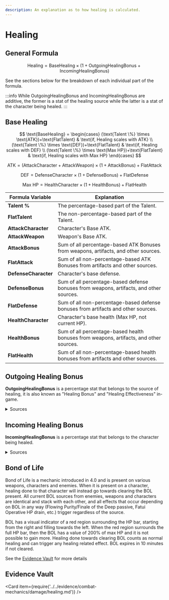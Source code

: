 ```yaml
---
description: An explanation as to how healing is calculated.
---
```

# Healing

## General Formula

$$
\text{Healing} = \text{BaseHealing} \times (1+\text{OutgoingHealingBonus}+\text{IncomingHealingBonus})
$$

See the sections below for the breakdown of each individual part of the formula.

:::info
While OutgoingHealingBonus and IncomingHealingBonus are additive, the former is a stat of the healing source while the latter is a stat of the character being healed.
:::

## Base Healing

$$
\text{BaseHealing} =
\begin{cases}
  (\text{Talent \%} \times \text{ATK})+\text{FlatTalent} & \text{if, Healing scales with ATK} \\
  (\text{Talent \%} \times \text{DEF})+\text{FlatTalent} & \text{if, Healing scales with DEF} \\
  (\text{Talent \%} \times \text{Max HP})+\text{FlatTalent} & \text{if, Healing scales with Max HP}
\end{cases}
$$

$$
\text{ATK} = (\text{AttackCharacter} + \text{AttackWeapon}) \times (1 + \text{AttackBonus}) + \text{FlatAttack}
$$

$$
\text{DEF} = \text{DefenseCharacter} \times (1 + \text{DefenseBonus}) + \text{FlatDefense}
$$

$$
\text{Max HP} = \text{HealthCharacter} \times (1 + \text{HealthBonus}) + \text{FlatHealth}
$$

| Formula Variable      | Explanation                                                                             |
| --------------------- | --------------------------------------------------------------------------------------- |
| **Talent %**          | The percentage-based part of the Talent.                                                |
| **FlatTalent**        | The non-percentage-based part of the Talent.                                            |
| **AttackCharacter**   | Character's Base ATK.                                                                |
| **AttackWeapon**      | Weapon's Base ATK.                                                                   |
| **AttackBonus**       | Sum of all percentage-based ATK Bonuses from weapons, artifacts, and other sources.  |
| **FlatAttack**        | Sum of all non-percentage-based ATK Bonuses from artifacts and other sources.        |
| **DefenseCharacter**  | Character's base defense.                                                               |
| **DefenseBonus**      | Sum of all percentage-based defense bonuses from weapons, artifacts, and other sources. |
| **FlatDefense**       | Sum of all non-percentage-based defense bonuses from artifacts and other sources.       |
| **HealthCharacter**   | Character's base health \(Max HP, not current HP\).                                     |
| **HealthBonus**       | Sum of all percentage-based health bonuses from weapons, artifacts, and other sources.  |
| **FlatHealth**        | Sum of all non-percentage-based health bonuses from artifacts and other sources.        |

## Outgoing Healing Bonus

**OutgoingHealingBonus** is a percentage stat that belongs to the source of healing, it is also known as "Healing Bonus" and "Healing Effectiveness" in-game.  

<details>

<summary>Sources</summary>

Characters:
* Jean's [**Ascension Stat**](../../characters/anemo/jean.md#base-stats)
* Sangonomiya Kokomi's [**Flawless Strategy**](../../characters/hydro/sangonomiya-kokomi.md#ascension-passives) \(Passive\)
* Sangonomiya Kokomi's [**Song of Pearls**](../../characters/hydro/sangonomiya-kokomi.md#ascension-passives) \(A4\)
* Kuki Shinobu's [**Breaking Free**](../../characters/electro/kuki-shinobu.md#ascension-passives) \(A1\)
* Qiqi's [**Ascension Stat**](../../characters/cryo/qiqi.md#base-stats)

Weapons:
* [**Everlasting Moonglow**](../../equipment/weapons/catalysts.md#everlasting-moonglow) \(Passive\)

Artifacts:
* [**Maiden Beloved**](../../equipment/artifacts.md#maiden-beloved) \(2-Piece Set Bonus\)
* [**Ocean-Hued Clam**](../../equipment/artifacts.md#ocean-hued-clam) \(2-Piece Set Bonus\)

Food:
  * Golden Crab — 6~10%
  * Butter Crab — 6~10%
  * Unagi Chazuke — 15~20%
  * Biryani — 6~10%

</details>

## Incoming Healing Bonus

**IncomingHealingBonus** is a percentage stat that belongs to the character being healed.  

<details>

<summary>Sources</summary>

Characters:
* Diona's [**Cat's Tail Closing Time**](../../characters/cryo/diona.md#constellations) \(C6\)
* Dori's [**Discretionary Supplement**](../../characters/electro/dori.md#constellations) \(C4\)
* Qiqi's [**Life-Prolonging Methods**](../../characters/cryo/qiqi.md#ascension-passives) \(A1\)

Artifacts:
* [**Maiden Beloved**](../../equipment/artifacts.md#maiden-beloved) \(4-Piece Set Bonus\)
* [**Traveling Doctor**](../../equipment/artifacts.md#traveling-doctor) \(2-Piece Set Bonus\)

</details>

## Bond of Life

Bond of Life is a mechanic introduced in 4.0 and is present on various weapons, characters and enemies. When it is present on a character, healing done to that character will instead go towards clearing the BOL present. All current BOL sources from enemies, weapons and characters are identical and stack with each other, and all effects that occur depending on BOL in any way (Flowing Purity/Finale of the Deep passive, Fatui Operative HP drain, etc.) trigger regardless of the source.

BOL has a visual indicator of a red region surrounding the HP bar, starting from the right and filling towards the left. When the red region surrounds the full HP bar, then the BOL has a value of 200% of max HP and it is not possible to gain more. Healing done towards clearing BOL counts as normal healing and can trigger any healing related effect. BOL expires in 10 minutes if not cleared.

See the [Evidence Vault](../../evidence/combat-mechanics/damage/healing.md#bond-of-life-mechanics) for more details

## Evidence Vault

<Card item={require('../../evidence/combat-mechanics/damage/healing.md')} />
